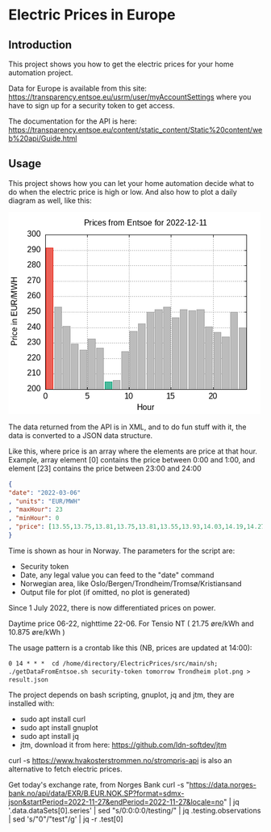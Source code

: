 # Electric Prices in Europe

## Introduction

This project shows you how to get the electric prices for your home automation project.

Data for Europe is available from this site: 
https://transparency.entsoe.eu/usrm/user/myAccountSettings 
where you have to sign up for a security token to get access.

The documentation for the API is here:
https://transparency.entsoe.eu/content/static_content/Static%20content/web%20api/Guide.html

## Usage

This project shows how you can let your home automation decide what to do when the electric price is high or low.
And also how to plot a daily diagram as well, like this:

![price pr hour](https://raw.githubusercontent.com/sunejak/ElectricPrices/main/src/main/sh/plot.png)

The data returned from the API is in XML, and to do fun stuff with it, the data is converted to a JSON data structure.

Like this, where price is an array where the elements are price at that hour. 
Example, array element [0] contains the price between 0:00 and 1:00, and element [23]
contains the price between 23:00 and 24:00
```json
{
"date": "2022-03-06"
, "units": "EUR/MWH"
, "maxHour": 23
, "minHour": 0
, "price": [13.55,13.75,13.81,13.75,13.81,13.55,13.93,14.03,14.19,14.27,14.25,14.13,13.73,13.64,13.64,13.92,14.07,14.18,14.30,14.38,14.43,14.54,14.65,14.91]
}

```
Time is shown as hour in Norway. 
The parameters for the script are:
- Security token
- Date, any legal value you can feed to the "date" command
- Norwegian area, like Oslo/Bergen/Trondheim/Tromsø/Kristiansand
- Output file for plot (if omitted, no plot is generated)

Since 1 July 2022, there is now differentiated prices on power.

Daytime price 06-22, nighttime 22-06. For Tensio NT ( 21.75 øre/kWh and 10.875 øre/kWh )

The usage pattern is a crontab like this (NB, prices are updated at 14:00):
```shell
0 14 * * * 	cd /home/directory/ElectricPrices/src/main/sh; ./getDataFromEntsoe.sh security-token tomorrow Trondheim plot.png > result.json
```
The project depends on bash scripting, gnuplot, jq and jtm, they are installed with:

- sudo apt install curl 
- sudo apt install gnuplot 
- sudo apt install jq
- jtm, download it from here: https://github.com/ldn-softdev/jtm 

curl -s https://www.hvakosterstrommen.no/strompris-api is also an alternative to fetch electric prices.

Get today's exchange rate, from Norges Bank
curl -s "https://data.norges-bank.no/api/data/EXR/B.EUR.NOK.SP?format=sdmx-json&startPeriod=2022-11-27&endPeriod=2022-11-27&locale=no" | jq '.data.dataSets[0].series' | sed "s/0:0:0:0/testing/" | jq .testing.observations | sed 's/"0"/"test"/g' | jq -r .test[0]

